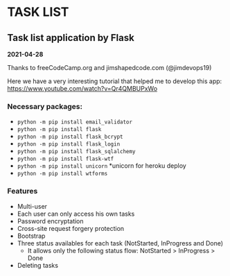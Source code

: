 # TASK LIST
## Task list application by Flask

**2021-04-28**


Thanks to freeCodeCamp.org and jimshapedcode.com (@jimdevops19)

Here we have a very interesting tutorial that helped me to develop this app: https://www.youtube.com/watch?v=Qr4QMBUPxWo


### Necessary packages:
  - `python -m pip install email_validator`
  - `python -m pip install flask`
  - `python -m pip install flask_bcrypt`
  - `python -m pip install flask_login`
  - `python -m pip install flask_sqlalchemy`
  - `python -m pip install flask-wtf`
  - `python -m pip install unicorn` *unicorn for heroku deploy
  - `python -m pip install wtforms`



### Features
  - Multi-user
  - Each user can only access his own tasks
  - Password encryptation
  - Cross-site request forgery protection
  - Bootstrap
  - Three status availables for each task (NotStarted, InProgress and Done)
    - It allows only the following status flow: NotStarted > InProgress > Done
  - Deleting tasks

